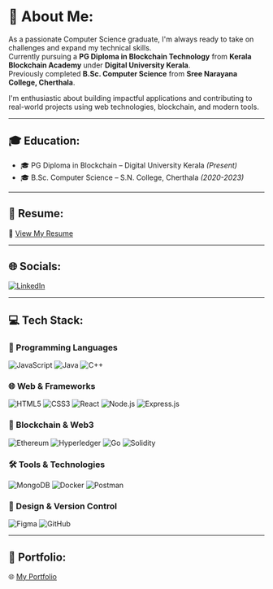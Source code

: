 # 💫 About Me:
As a passionate Computer Science graduate, I'm always ready to take on challenges and expand my technical skills.  
Currently pursuing a **PG Diploma in Blockchain Technology** from **Kerala Blockchain Academy** under **Digital University Kerala**.  
Previously completed **B.Sc. Computer Science** from **Sree Narayana College, Cherthala**.

I'm enthusiastic about building impactful applications and contributing to real-world projects using web technologies, blockchain, and modern tools.

---

## 🎓 Education:
- 🎓 PG Diploma in Blockchain – Digital University Kerala *(Present)*
- 🎓 B.Sc. Computer Science – S.N. College, Cherthala *(2020-2023)*

---

## 📄 Resume:
🔗 [View My Resume](#) 

---

## 🌐 Socials:
[![LinkedIn](https://img.shields.io/badge/LinkedIn-%230077B5.svg?logo=linkedin&logoColor=white)](https://www.linkedin.com/in/kanya03)  

---

## 💻 Tech Stack:

### 🧠 Programming Languages
![JavaScript](https://img.shields.io/badge/javascript-%23323330.svg?style=for-the-badge&logo=javascript&logoColor=%23F7DF1E) 
![Java](https://img.shields.io/badge/java-%23ED8B00.svg?style=for-the-badge&logo=java&logoColor=white) 
![C++](https://img.shields.io/badge/c++-%2300599C.svg?style=for-the-badge&logo=c%2B%2B&logoColor=white)

### 🌐 Web & Frameworks
![HTML5](https://img.shields.io/badge/html5-%23E34F26.svg?style=for-the-badge&logo=html5&logoColor=white) 
![CSS3](https://img.shields.io/badge/css3-%231572B6.svg?style=for-the-badge&logo=css3&logoColor=white)
![React](https://img.shields.io/badge/react-%2320232a.svg?style=for-the-badge&logo=react&logoColor=%2361DAFB) 
![Node.js](https://img.shields.io/badge/node.js-%23339933.svg?style=for-the-badge&logo=nodedotjs&logoColor=white) 
![Express.js](https://img.shields.io/badge/express.js-%23404d59.svg?style=for-the-badge&logo=express&logoColor=white) 

### 🔗 Blockchain & Web3
![Ethereum](https://img.shields.io/badge/ethereum-%23323330.svg?style=for-the-badge&logo=ethereum&logoColor=white) 
![Hyperledger](https://img.shields.io/badge/hyperledger-%2300b5e2.svg?style=for-the-badge&logo=hyperledger&logoColor=white) 
![Go](https://img.shields.io/badge/go-%2300ADD8.svg?style=for-the-badge&logo=go&logoColor=white) 
![Solidity](https://img.shields.io/badge/solidity-%23363636.svg?style=for-the-badge&logo=solidity&logoColor=white)

### 🛠️ Tools & Technologies
![MongoDB](https://img.shields.io/badge/mongodb-%2347A248.svg?style=for-the-badge&logo=mongodb&logoColor=white) 
![Docker](https://img.shields.io/badge/docker-%230db7ed.svg?style=for-the-badge&logo=docker&logoColor=white) 
![Postman](https://img.shields.io/badge/postman-%23FF6C37.svg?style=for-the-badge&logo=postman&logoColor=white)

### 🎨 Design & Version Control
![Figma](https://img.shields.io/badge/figma-%23F24E1E.svg?style=for-the-badge&logo=figma&logoColor=white) 
![GitHub](https://img.shields.io/badge/github-%23121011.svg?style=for-the-badge&logo=github&logoColor=white)

---

## 🔗 Portfolio:
🌐 [My Portfolio](#) 

